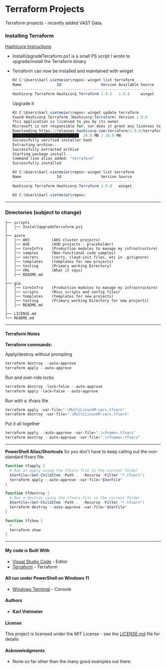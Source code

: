 # Terraform Projects

Terraform projects - recently added VAST Data.

### Installing Terraform

[Hashicorp Instructions](https://developer.hashicorp.com/terraform/install)

* InstallUpgradeTerraform.ps1 is a small PS script I wrote to upgrade/install the Terraform binary

* Terraform can now be installed and maintained with winget
  
  ```powershell
  KV C:\Users\karl.vietmeier\repos> winget list terraform
  Name                Id                  Version Available Source
  ----------------------------------------------------------------
  Hashicorp Terraform Hashicorp.Terraform 1.9.5   1.9.8     winget
  ```

  Upgrade it
  
  ```powershell
  KV C:\Users\karl.vietmeier\repos> winget update terraform
  Found Hashicorp Terraform [Hashicorp.Terraform] Version 1.9.8
  This application is licensed to you by its owner.
  Microsoft is not responsible for, nor does it grant any licenses to, third-party packages.
  Downloading https://releases.hashicorp.com/terraform/1.9.8/terraform_1.9.8_windows_amd64.zip
  ██████████████████████████████  26.0 MB / 26.0 MB
  Successfully verified installer hash
  Extracting archive...
  Successfully extracted archive
  Starting package install...
  Command line alias added: "terraform"
  Successfully installed

  KV C:\Users\karl.vietmeier\repos> winget list terraform
  Name                Id                  Version Source
  -------------------------------------------------------
  Hashicorp Terraform Hashicorp.Terraform 1.9.8   winget
  
  KV C:\Users\karl.vietmeier\repos>
  ```

---

### Directories (subject to change)

```text
├── scripts
│   │── InstallUpgradeTerraform.ps1
|
├── azure
│   │── AKS          (AKS cluster projects)
│   │── AVD          (AVD projects - placeholder)
│   │── CoreInfra    (Production modules to manage my infrastructure)
│   │── samples      (Non-functional code samples)
│   │── secrets      (certs, cloud-init files, etc in .gitignore)
│   │── templates    (templates for new projects)
│   │── testing      (Primary working Directory)
│   │── VMs          (What it says)
│   |── README.md
|
├── gcp
│   │── CoreInfra    (Production modules to manage my infrastructure)
│   │── scripts      (Misc scripts and config files)
│   │── templates    (templates for new projects)
│   │── testing      (Primary working Directory for new projects)
│   |── README.md
|
├── LICENSE.md
└── README.md
```

---

#### Terraform Notes

**Terraform commands:**  

Apply/destroy without prompting  

```powershell
terraform destroy --auto-approve
terraform apply --auto-approve
```

Run and over-ride locks  

```powershell
terraform destroy -lock=false --auto-approve
terraform apply -lock=false --auto-approve
```

Run with a .tfvars file  

```powershell
terraform apply -var-file=".\MultiLinuxVM-vars.tfvars"
terraform destroy -var-file=".\MultiLinuxVM-vars.tfvars"
```

Put it all together  

```powershell
terraform apply --auto-approve -var-file=".\<fname>.tfvars"
terraform destroy --auto-approve -var-file=".\<fname>.tfvars"
```

---
**PowerShell Alias/Shortcuts**
So you don't have to keep calling out the non-standard tfvars file.

```powershell
function tfapply {
  # Run an apply using the tfvars file in the current folder
  $VarFile=(Get-ChildItem -Path .  -Recurse -Filter "*.tfvars")
  terraform apply --auto-approve -var-file="$VarFile"
}
```

```powershell
function tfdestroy {
  # Run a destroy using the tfvars file in the current folder 
  $VarFile=(Get-ChildItem -Path .  -Recurse -Filter "*.tfvars")
  terraform destroy --auto-approve -var-file="$VarFile"
}
```

```powershell
function tfshow {
  # 
  terraform show
}
```

---
  
#### My code is Built With

* [Visual Studio Code](https://code.visualstudio.com/) - Editor
* [Terraform](https://www.terraform.io/) - Terraform

#### All run under PowerShell on Windows 11

* [Windows Terminal](https://docs.microsoft.com/en-us/windows/terminal/) - Console

#### Authors

* **Karl Vietmeier**

#### License

This project is licensed under the MIT License - see the [LICENSE.md](LICENSE.md) file for details

#### Acknowledgments

* None so far other than the many good examples out there.

